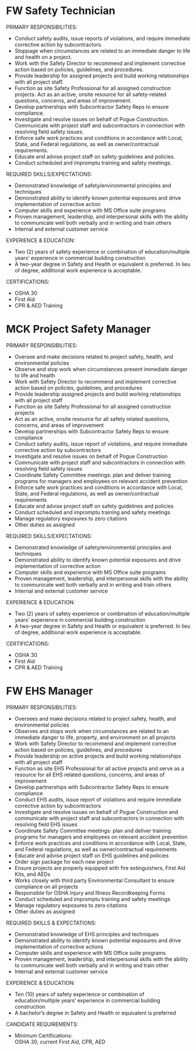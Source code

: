 # FW Safety Technician
PRIMARY RESPONSIBILITIES:

- Conduct safety audits, issue reports of violations, and require immediate corrective action by subcontractors.
- Stoppage when circumstances are related to an immediate danger to life and health on a project.
- Work with the Safety Director to recommend and implement corrective action based on policies, guidelines, and procedures.
- Provide leadership for assigned projects and build working relationships with all project staff.
- Function as site Safety Professional for all assigned construction projects. Act as an active, onsite resource for all safety-related questions, concerns, and areas of improvement.
- Develop partnerships with Subcontractor Safety Reps to ensure compliance.
- Investigate and resolve issues on behalf of Pogue Construction. Communicate with project staff and subcontractors in connection with resolving field safety issues.
- Enforce safe work practices and conditions in accordance with Local, State, and Federal regulations, as well as owner/contractual requirements.
- Educate and advise project staff on safety guidelines and policies.
- Conduct scheduled and impromptu training and safety meetings.

REQUIRED SKILLS/EXPECTATIONS:

- Demonstrated knowledge of safety/environmental principles and techniques
- Demonstrated ability to identify known potential exposures and drive implementation of corrective action
- Computer skills and experience with MS Office suite programs
- Proven management, leadership, and interpersonal skills with the ability to communicate well both verbally and in writing and train others
- Internal and external customer service

EXPERIENCE & EDUCATION:

- Two (2) years of safety experience or combination of education/multiple years’ experience in commercial building construction
- A two-year degree in Safety and Health or equivalent is preferred. In lieu of degree, additional work experience is acceptable.

CERTIFICATIONS:

- OSHA 30
- First Aid
- CPR & AED Training

# MCK Project Safety Manager
PRIMARY RESPONSIBILITIES:

- Oversee and make decisions related to project safety, health, and environmental policies
- Observe and stop work when circumstances present immediate danger to life and health
- Work with Safety Director to recommend and implement corrective action based on policies, guidelines, and procedures
- Provide leadership assigned projects and build working relationships with all project staff
- Function as site Safety Professional for all assigned construction projects
- Act as an active, onsite resource for all safety related questions, concerns, and areas of improvement
- Develop partnerships with Subcontractor Safety Reps to ensure compliance
- Conduct safety audits, issue report of violations, and require immediate corrective action by subcontractors
- Investigate and resolve issues on behalf of Pogue Construction
- Communicate with project staff and subcontractors in connection with resolving field safety issues
- Coordinate Safety Committee meetings: plan and deliver training programs for managers and employees on relevant accident prevention
- Enforce safe work practices and conditions in accordance with Local, State, and Federal regulations, as well as owner/contractual requirements
- Educate and advise project staff on safety guidelines and policies
- Conduct scheduled and impromptu training and safety meetings
- Manage regulatory exposures to zero citations
- Other duties as assigned

REQUIRED SKILLS/EXPECTATIONS:

- Demonstrated knowledge of safety/environmental principles and techniques
- Demonstrated ability to identify known potential exposures and drive implementation of corrective action
- Computer skills and experience with MS Office suite programs
- Proven management, leadership, and interpersonal skills with the ability to communicate well both verbally and in writing and train others
- Internal and external customer service

EXPERIENCE & EDUCATION:

- Two (2) years of safety experience or combination of education/multiple years’ experience in commercial building construction
- A two-year degree in Safety and Health or equivalent is preferred. In lieu of degree, additional work experience is acceptable.

CERTIFICATIONS:

- OSHA 30
- First Aid
- CPR & AED Training

# FW EHS Manager
PRIMARY RESPONSIBILITIES:

- Oversees and make decisions related to project safety, health, and environmental policies
- Observes and stops work when circumstances are related to an immediate danger to life, property, and environment on all projects
- Work with Safety Director to recommend and implement corrective action based on policies, guidelines, and procedures
- Provide leadership on active projects and build working relationships with all project staff
- Function as site EHS Professional for all active projects and serve as a resource for all EHS related questions, concerns, and areas of improvement
- Develop partnerships with Subcontractor Safety Reps to ensure compliance
- Conduct EHS audits, issue report of violations and require immediate corrective action by subcontractors
- Investigate and resolve issues on behalf of Pogue Construction and communicate with project staff and subcontractors in connection with resolving field EHS issues
- Coordinate Safety Committee meetings: plan and deliver training programs for managers and employees on relevant accident prevention
- Enforce work practices and conditions in accordance with Local, State, and Federal regulations, as well as owner/contractual requirements
- Educate and advise project staff on EHS guidelines and policies
- Order sign package for each new project
- Ensure projects are properly equipped with fire extinguishers, First Aid Kits, and AEDs
- Works closely with third party Environmental Consultant to ensure compliance on all projects
- Responsible for OSHA Injury and Illness Recordkeeping Forms
- Conduct scheduled and impromptu training and safety meetings
- Manage regulatory exposures to zero citations
- Other duties as assigned

REQUIRED SKILLS & EXPECTATIONS:

- Demonstrated knowledge of EHS principles and techniques
- Demonstrated ability to identify known potential exposures and drive implementation of corrective actions
- Computer skills and experience with MS Office suite programs
- Proven management, leadership, and interpersonal skills with the ability to communicate well both verbally and in writing and train other
- Internal and external customer service

EXPERIENCE & EDUCATION:

- Ten (10) years of safety experience or combination of education/multiple years’ experience in commercial building construction
- A bachelor’s degree in Safety and Health or equivalent is preferred

CANDIDATE REQUIREMENTS:

- Minimum Certifications:  
    OSHA 30, current First Aid, CPR, AED